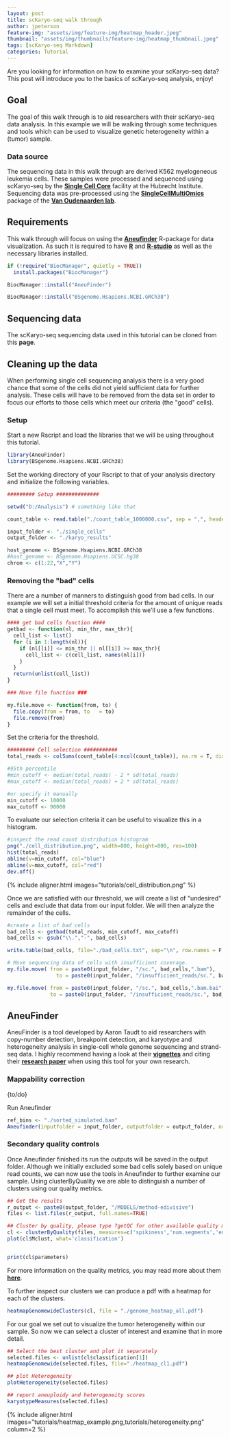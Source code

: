 ```yaml
---
layout: post
title: scKaryo-seq walk through
author: jpeterson
feature-img: "assets/img/feature-img/heatmap_header.jpeg"
thumbnail: "assets/img/thumbnails/feature-img/heatmap_thumbnail.jpeg"
tags: [scKaryo-seq Markdown]
categories: Tutorial
---
```


Are you looking for information on how to examine your scKaryo-seq data? This post will introduce you to the basics of scKaryo-seq analysis, enjoy! 

## Goal

The goal of this walk through is to aid researchers with their scKaryo-seq data analysis. In this example we will be walking through some techniques and tools which can be used to visualize genetic heterogeneity within a (tumor) sample.

### Data source

The sequencing data in this walk through are derived K562 myelogeneous leukemia cells. These samples were processed and sequenced using scKaryo-seq by the [**Single Cell Core**](https://www.singlecellcore.eu/service/karyotyping/) facility at the Hubrecht Institute. Sequencing data was pre-processed using the [**SingleCellMultiOmics**](https://github.com/BuysDB/SingleCellMultiOmics) package of the [**Van Oudenaarden lab**](https://www.hubrecht.eu/research-groups/van-oudenaarden-group/).

## Requirements

This walk through will focus on using the [**Aneufinder**](https://genomebiology.biomedcentral.com/articles/10.1186/s13059-016-0971-7) R-package for data visualization. As such it is required to have [**R**](https://cran.rstudio.com/) and [**R-studio**](https://posit.co/download/rstudio-desktop/) as well as the necessary libraries installed.

```r
if (!require("BiocManager", quietly = TRUE))
  install.packages("BiocManager")

BiocManager::install("AneuFinder")

BiocManager::install("BSgenome.Hsapiens.NCBI.GRCh38")
```

## Sequencing data

The scKaryo-seq sequencing data used in this tutorial can be cloned from this **page**.

## Cleaning up the data

When performing single cell sequencing analysis there is a very good chance that some of the cells did not yield sufficient data for further analysis. These cells will have to be removed from the data set in order to focus our efforts to those cells which meet our criteria (the "good" cells).


### Setup

Start a new Rscript and load the libraries that we will be using throughout this tutorial.

```r
library(AneuFinder)
library(BSgenome.Hsapiens.NCBI.GRCh38)
```

Set the working directory of your Rscript to that of your analysis directory and initialize the following variables.

```r
######### Setup ##############

setwd("D:/Analysis") # something like that

count_table <- read.table("./count_table_1000000.csv", sep = ",", header = T)

input_folder <- "./single_cells"
output_folder <- "./karyo_results"

host_genome <- BSgenome.Hsapiens.NCBI.GRCh38
#host_genome <- BSgenome.Hsapiens.UCSC.hg38
chrom <- c(1:22,"X","Y")
```

### Removing the "bad" cells

There are a number of manners to distinguish good from bad cells. In our example we will set a initial threshold criteria for the amount of unique reads that a single cell must meet. To accomplish this we'll use a few functions.

```r
#### get bad cells function ####
getbad <- function(nl, min_thr, max_thr){
  cell_list <- list()
  for (i in 1:length(nl)){
    if (nl[[i]] <= min_thr || nl[[i]] >= max_thr){
      cell_list <- c(cell_list, names(nl[i]))
    }
  }
  return(unlist(cell_list))
}

### Move file function ###

my.file.move <- function(from, to) {
  file.copy(from = from, to   = to)
  file.remove(from)
}
```

Set the criteria for the threshold.

```r
######### Cell selection ###########
total_reads <- colSums(count_table[4:ncol(count_table)], na.rm = T, dims = 1)

#95th percentile
#min_cutoff <- median(total_reads) - 2 * sd(total_reads)
#max_cutoff <- median(total_reads) + 2 * sd(total_reads)

#or specify it manually
min_cutoff <- 10000
max_cutoff <- 90000
```

To evaluate our selection criteria it can be useful to visualize this in a histogram.

```r
#inspect the read count distribution histogram 
png("./cell_distribution.png", width=800, height=800, res=100)
hist(total_reads)
abline(v=min_cutoff, col="blue")
abline(v=max_cutoff, col="red")
dev.off()
```

{% include aligner.html images="tutorials/cell_distribution.png" %}


Once we are satisfied with our threshold, we will create a list of "undesired" cells and exclude that data from our input folder. We will then analyze the remainder of the cells.

```r
#create a list of bad cells
bad_cells <- getbad(total_reads, min_cutoff, max_cutoff)
bad_cells <- gsub("\\.","-", bad_cells)

write.table(bad_cells, file="./bad_cells.txt", sep="\n", row.names = F, col.names = F, quote = F)

# Move sequencing data of cells with insufficient coverage.
my.file.move( from = paste0(input_folder, "/sc.", bad_cells,".bam"), 
                to = paste0(input_folder, "/insufficient_reads/sc.", bad_cells,".bam"))

my.file.move( from = paste0(input_folder, "/sc.", bad_cells,".bam.bai"), 
              to = paste0(input_folder, "/insufficient_reads/sc.", bad_cells,".bam.bai"))
```

## AneuFinder

AneuFinder is a tool developed by Aaron Taudt to aid researchers with copy-number detection, breakpoint detection, and karyotype and heterogeneity analysis in single-cell whole genome sequencing and strand-seq data. I highly recommend having a look at their [**vignettes**](https://bioconductor.org/packages/release/bioc/vignettes/AneuFinder/inst/doc/AneuFinder.pdf) and citing their [**research paper**](https://genomebiology.biomedcentral.com/articles/10.1186/s13059-016-0971-7) when using this tool for your own research.

### Mappability correction

{to/do}

Run Aneufinder

```r
ref_bins <- "./sorted_simulated.bam"
Aneufinder(inputfolder = input_folder, outputfolder = output_folder, numCPU = 2,  pairedEndReads = F, binsizes = 1e+06, variable.width.reference = ref_bins, hotspot.pval = NULL, chromosomes = chrom, correction.method = 'GC', GC.BSgenome = host_genome, method='edivisive', cluster.plot = F)
```

### Secondary quality controls

Once Aneufinder finished its run the outputs will be saved in the output folder. Although we initially excluded some bad cells solely based on unique read counts, we can now use the tools in Aneufinder to further examine our sample. Using clusterByQuality we are able to distinguish a number of clusters using our quality metrics.

```r
## Get the results 
r_output <- paste0(output_folder, "/MODELS/method-edivisive")
files <- list.files(r_output, full.names=TRUE)

## Cluster by quality, please type ?getQC for other available quality measures
cl <- clusterByQuality(files, measures=c('spikiness','num.segments','entropy','bhattacharyya','sos'))
plot(cl$Mclust, what='classification')


print(cl$parameters)
```

For more information on the quality metrics, you may read more about them [**here**](https://bioconductor.org/packages/release/bioc/manuals/AneuFinder/man/AneuFinder.pdf#Rfn.qualityControl.1).

To further inspect our clusters we can produce a pdf with a heatmap for each of the clusters.

```r
heatmapGenomewideClusters(cl, file = "./genome_heatmap_all.pdf")
```

For our goal we set out to visualize the tumor heterogeneity within our sample. So now we can select a cluster of interest and examine that in more detail.

```r
## Select the best cluster and plot it separately
selected.files <- unlist(cl$classification[1]) 
heatmapGenomewide(selected.files, file="./heatmap_cl1.pdf")

## plot Heterogeneity 
plotHeterogeneity(selected.files)

## report aneuploidy and heterogeneity scores
karyotypeMeasures(selected.files)
```

{% include aligner.html images="tutorials/heatmap_example.png,tutorials/heterogeneity.png" column=2 %}

